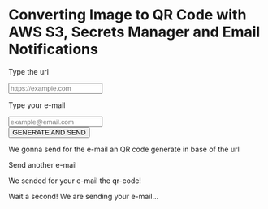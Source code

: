 # Converting Image to QR Code with AWS S3, Secrets Manager and Email Notifications

<!DOCTYPE html>
<html lang="en">
	<head>
		<meta charset="UTF-8" />
		<meta name="viewport" content="width=device-width, initial-scale=1.0" />
		<title>Image to QRCode</title>
		<script src="https://cdn.tailwindcss.com"></script>
		<script
			src="https://kit.fontawesome.com/d11f1e78f0.js"
			crossorigin="anonymous"
		></script>
	</head>
	<body class="">
		<main class="px-2 py-6 h-[350px] relative">
			<div id="main-page" class="p- mb-24">
				<div class="flex gap-3 flex-col">
					<div>
						<p class="font-bold pb-2">Type the url</p>
						<div class="relative">
							<input
								id="url-input"
								placeholder="https://example.com"
								class="pl-10 p-2 w-full rounded-lg border border-black"
							/>
							<i
								class="fa-solid fa-globe text-2xl absolute text-gray-400 left-2 top-1/2 -translate-y-1/2"
							></i>
						</div>
					</div>
					<div>
						<p class="font-bold pb-2">Type your e-mail</p>
						<div class="relative">
							<input
								id="email-input"
								placeholder="example@email.com"
								class="pl-10 p-2 w-full rounded-lg border border-black"
							/>
							<i
								class="fa-regular fa-envelope text-2xl absolute text-gray-400 left-2 top-1/2 -translate-y-1/2"
							></i>
						</div>
					</div>
				</div>
				<button
					id="send-button"
					class="p-2 mt-4 mx-auto px-6 rounded-lg text-white font-medium flex items-center gap-2 bg-blue-500"
				>
					GENERATE AND SEND
					<i class="fa-solid fa-paper-plane"></i>
				</button>
				<p class="text-center text-gray-400 w-2/4 mx-auto mt-5">
					We gonna send for the e-mail an QR code generate in base of the url
				</p>
			</div>
			<div id="success-page" class="w-full hidden">
				<p id="go-back" class="text-blue-500 font-semibold cursor-pointer">
					<i class="fa-solid fa-chevron-left"></i>
					Send another e-mail
				</p>
				<div class="">
					<p class="font-bold text-center mb-4 mt-12">
						We sended for your e-mail the qr-code!
					</p>
					<p class="font-bold text-center">
						<i class="fa-regular fa-square-check text-4xl text-green-500"></i>
					</p>
				</div>
			</div>
			<div
				id="loading-page"
				class="h-full items-center justify-center mb-2 hidden"
			>
				<div>
					<p class="">Wait a second! We are sending your e-mail...</p>
					<span class="loader"></span>
				</div>
			</div>
		</main>
	</body>
	<style>
		.loader {
			width: 10px;
			height: 10px;
			border-radius: 50%;
			display: block;
			margin: 15px auto;
			position: relative;
			color: rgb(59, 130, 246);
			left: -100px;
			box-sizing: border-box;
			animation: shadowRolling 2s linear infinite;
		}

    	@keyframes shadowRolling {
    		0% {
    			box-shadow: 0px 0 rgba(255, 255, 255, 0), 0px 0 rgba(255, 255, 255, 0),
    				0px 0 rgba(255, 255, 255, 0), 0px 0 rgba(255, 255, 255, 0);
    		}
    		12% {
    			box-shadow: 100px 0 rgb(59 130 246), 0px 0 rgba(255, 255, 255, 0),
    				0px 0 rgba(255, 255, 255, 0), 0px 0 rgba(255, 255, 255, 0);
    		}
    		25% {
    			box-shadow: 110px 0 rgb(59 130 246), 100px 0 rgb(59 130 246),
    				0px 0 rgba(255, 255, 255, 0), 0px 0 rgba(255, 255, 255, 0);
    		}
    		36% {
    			box-shadow: 120px 0 rgb(59 130 246), 110px 0 rgb(59 130 246),
    				100px 0 rgb(59 130 246), 0px 0 rgba(255, 255, 255, 0);
    		}
    		50% {
    			box-shadow: 130px 0 rgb(59 130 246), 120px 0 rgb(59 130 246),
    				110px 0 rgb(59 130 246), 100px 0 rgb(59 130 246);
    		}
    		62% {
    			box-shadow: 200px 0 rgba(255, 255, 255, 0), 130px 0 rgb(59 130 246),
    				120px 0 rgb(59 130 246), 110px 0 rgb(59 130 246);
    		}
    		75% {
    			box-shadow: 200px 0 rgba(255, 255, 255, 0),
    				200px 0 rgba(255, 255, 255, 0), 130px 0 rgb(59 130 246),
    				120px 0 rgb(59 130 246);
    		}
    		87% {
    			box-shadow: 200px 0 rgba(255, 255, 255, 0),
    				200px 0 rgba(255, 255, 255, 0), 200px 0 rgba(255, 255, 255, 0),
    				130px 0 rgb(59 130 246);
    		}
    		100% {
    			box-shadow: 200px 0 rgba(255, 255, 255, 0),
    				200px 0 rgba(255, 255, 255, 0), 200px 0 rgba(255, 255, 255, 0),
    				200px 0 rgba(255, 255, 255, 0);
    		}
    	}
    </style>
    <script>
    	var isLoading = false;
    	const url = document.getElementById('url-input');
    	const email = document.getElementById('email-input');
    	const sendButton = document.getElementById('send-button');
    	const mainPage = document.getElementById('main-page');
    	const succsessPage = document.getElementById('success-page');
    	const loadingPage = document.getElementById('loading-page');


    	function setLoading(loading) {
    		isLoading = loading;

    		if (isLoading) {
    			succsessPage.style.display = 'none';
    			loadingPage.style.display = 'flex';
    		} else {
    			console.log('Carregamento concluído.');
    			loadingPage.style.display = 'none';
    			succsessPage.style.display = 'block';
    		}
    	}

    	const fetchUrl = () => {
    		setLoading(true);
    		const BASE_URL = 'https://api.lambda-forge.com/dev/images/qrcode';
    		var options = {
    			method: 'POST',
    			headers: {
    				'Content-Type': 'application/json',
    			},
    			body: JSON.stringify({ url: url.value, email: email.value }),
    		};

    		const opt = {
    			method: 'POST',
    			headers: {
    				'Content-Type': 'application/json',
    			},
    			body: JSON.stringify({
    				url: url.value,
    				email: email.value,
    			}),
    		};

    		fetch(BASE_URL, opt)
    			.then((response) => response.json())
    			.then((data) => {
    				console.log(data);
    				succsessPage.style.display = 'block';
    			})
    			.catch((error) => {
    				console.error('Error:', error);
    			})
    			.finally(() => {
    				setLoading(false);
    			});
    	};
    	const sendEmail = () => {
    		mainPage.style.display = 'none';
    		fetchUrl();

    		url.value = '';
    		email.value = '';
    	};
    	sendButton.addEventListener('click', sendEmail);

    	const goBack = document.getElementById('go-back');

    	const goBackFunction = () => {

    		succsessPage.style.display = 'none';
    		mainPage.style.display = 'block';
    	};
    	goBack.addEventListener('click', goBackFunction);
    </script>

</html>

In this part, we're going to cover how to make a function that turns images uploaded by users into QR codes. When a user sends a request, the image gets processed, saved on Amazon S3, and then sent to them via email so they can easily check out the results.

## Incorporating S3 Into the Service Class

Let's start creating three distinct buckets, each dedicated to a specific stage: `Dev-Lambda-Forge-Images`, `Staging-Lambda-Forge-Images` and `Prod-Lambda-Forge-Images`.

<div class="admonition note">
<p class="admonition-title">Note</p>
<p>Keep in mind that your bucket name must be unique across all AWS regions. Therefore, you'll need to select distinct names for your project.</p>
</div>

Now place the arns on your `cdk.json`.

```python title="cdk.json" linenums="51" hl_lines="5 12 19"
   "dev": {
      "base_url": "https://api.lambda-forge.com/dev",
      "arns": {
        "urls_table": "$DEV-URLS-TABLE-ARN",
        "images_bucket": "$DEV-IMAGES-BUCKET-ARN"
      }
    },
    "staging": {
      "base_url": "https://api.lambda-forge.com/staging",
      "arns": {
        "urls_table": "$STAGING-URLS-TABLE-ARN",
        "images_bucket": "$STAGING-IMAGES-BUCKET-ARN"
      }
    },
    "prod": {
      "base_url": "https://api.lambda-forge.com",
      "arns": {
        "urls_table": "$PROD-URLS-TABLE-ARN",
        "images_bucket": "$PROD-IMAGES-BUCKET-ARN"
      }
    }
```

The next step involves integrating the S3 service into our service layer, facilitating direct communication with S3 buckets. To achieve this, execute the following command:

`forge service s3`

This command generates a new service file named `s3.py` within the infra/services directory, as illustrated below:

```hl_lines="8"
infra
├── services
    ├── __init__.py
    ├── api_gateway.py
    ├── aws_lambda.py
    ├── dynamo_db.py
    ├── layers.py
    └── s3.py
```

Below showcases the updated structure of our Service class, now incorporating the S3 service, indicating the successful integration:

```python title="infra/services/__init__.py" hl_lines="14"
from infra.services.s3 import S3
from infra.services.dynamo_db import DynamoDB
from infra.services.api_gateway import APIGateway
from infra.services.aws_lambda import AWSLambda
from infra.services.layers import Layers


class Services:
    def __init__(self, scope, context) -> None:
        self.api_gateway = APIGateway(scope, context)
        self.aws_lambda = AWSLambda(scope, context)
        self.layers = Layers(scope)
        self.dynamo_db = DynamoDB(scope, context)
        self.s3 = S3(scope, context)
```

Here is the newly established S3 class:

```python title="infra/services/s3"
from aws_cdk import aws_s3 as s3
from aws_cdk import aws_s3_notifications


class S3:
    def __init__(self, scope, context) -> None:

        # self.s3 = s3.Bucket.from_bucket_arn(
        #     scope,
        #     "S3",
        #     bucket_arn=context.resources["arns"]["s3_arn"],
        # )
        ...

    def create_trigger(self, bucket, function, stages=None):
        if stages and self.context.stage not in stages:
            return

        notifications = aws_s3_notifications.LambdaDestination(function)
        bucket.add_event_notification(s3.EventType.OBJECT_CREATED, notifications)
```

As seen, Forge has created the class with a helper method to streamline the creation of a trigger between a bucket and a lambda function.

Let's update the class variables to directly reference our recently created bucket.

```python title="infra/services/s3.py" hl_lines="4-8" linenums="5"
class S3:
    def __init__(self, scope, context: dict) -> None:

        self.images_bucket = s3.Bucket.from_bucket_arn(
            scope,
            "ImagesBucket",
            bucket_arn=context.resources["arns"]["images_bucket"],
        )
```

Excellent! This approach configures our framework to utilize each ARN on its designated stage effectively.

## Incorporating Secrets Manager into the Services Class

Since we are dealing with emails, we must use usernames and passowrd. Hardcoding email credentials directly into the code exposes them to potential breaches. To mitigate this risk, we'll implement a more secure approach using AWS Secrets Manager, a service designed to safeguard sensitive information such as secret keys.

To create a new secrets manager service, simply type:

```
forge service secrets_manager
```

Similar to the S3 class, Forge will generate the new service file within the `infra/services` directory and seamlessly integrate it into the Services class.

```hl_lines="9"
infra
├── services
    ├── __init__.py
    ├── api_gateway.py
    ├── aws_lambda.py
    ├── dynamo_db.py
    ├── layers.py
    ├── s3.py
    └── secrets_manager.py
```

Here's the newly established class:

```python title="infra/services/secrets_manager.py"
from aws_cdk import aws_secretsmanager as secrets_manager


class SecretsManager:
    def __init__(self, scope, resources) -> None:

        # self.secrets_manager = secrets_manager.Secret.from_secret_complete_arn(
        #     scope,
        #     id="SecretsManager",
        #     secret_complete_arn=resources["arns"]["secrets_manager_arn"],
        # )
        pass
```

Now, head over to the AWS Secrets Manager panel in the AWS console and create a new secret. Within this secret, store both the email address and an app password.

<div class="admonition warning">
  <p class="admonition-title">Warning</p>
<p>Note that you shouldn't save your regular GMAIL password; instead, use an app password. Refer to <a href="https://support.google.com/accounts/answer/185833?hl=en" target="_blank">Sign in with app passwords</a> to generate your app password.</p>
</div>

Now that we have the secret ARN in hand, let's proceed to update the Secrets Manager class accordingly.

```python title="infra/services/secrets_manager.py" linenums="4" hl_lines="4-8"
class SecretsManager:
    def __init__(self, scope, resources) -> None:

        self.gmail_secret = secrets_manager.Secret.from_secret_complete_arn(
            scope,
            id="GmailSecret",
            secret_complete_arn="$GMAIL-SECRET-ARN",
        )
```

## Using a Non-Public Library as Lambda Layer

To convert the image into a qr code, we are going to use an external library called `qrcode`. Unlike more popular layers, we're dealing with a library for which AWS doesn't provide a public layer.

To seamlessly incorporate this library, refer to the article [Deploying External Layers to AWS]() for guidance on deploying the qrcode library. Once you obtain the ARN of your deployed Lambda layer, simply add it to the Layers class.

```python title="infra/services/layers.py" hl_lines="8-12 14-18"
from aws_cdk import aws_lambda as _lambda
from lambda_forge import Path


class Layers:
    def __init__(self, scope) -> None:

        self.qrcode_layer = _lambda.LayerVersion.from_layer_version_arn(
            scope,
            id="QrCodeLayer",
            layer_version_arn="$QR-CODE-LAYER-ARN",
        )
```

It's essential to include both libraries in our `requirements.txt` file to ensure they are installed when deploying our application.

```title="requirements.txt" linenums="15"
qrcode==7.4.2
```

## Implementing the Function to Convert Image to QR Code

With our layers now set up, it's time to create our new function.

```
forge function qrcode --method "POST" --description "Converts an image into a qr code" --belongs-to "images" --no-tests --public --endpoint "images/qrcode"
```

We now have the following directory:

```
functions
└── images
    ├── qrcode
    │   ├── __init__.py
    │   ├── config.py
    │   └── main.py
    └── utils
        └── __init__.py
```

Let's dive into implementing this function, which will handle user input consisting of a `url` to convert the image parameter and an `email` parameter for sending notification.

```python title="functions/images/img_to_qrcode/main.py" linenums="1"
import hashlib
import json
import os
from dataclasses import dataclass
from io import BytesIO

import boto3
import qrcode


@dataclass
class Input:
    url: str
    email: str


@dataclass
class Output:
    pass


def lambda_handler(event, context):

    # Parse the input event to get the URL of the image and the S3 bucket name
    body = json.loads(event["body"])
    url = body.get("url")

    # Retrieve the S3 bucket name from environment variables
    bucket_name = os.environ.get("BUCKET_NAME")

    # Generate QR code from the image
    qr = qrcode.QRCode()
    qr.add_data(url)
    qr.make()

    # Create an image from the QR code
    qr_image = qr.make_image()

    # Convert the QR code image to bytes
    qr_byte_arr = BytesIO()
    qr_image.save(qr_byte_arr)
    qr_byte_arr = qr_byte_arr.getvalue()

    # Create the file name with a hash based on the input URL
    file_name = f"{hashlib.md5(url.encode()).hexdigest()}.jpg"

    # Initialize the S3 client
    s3_client = boto3.client("s3")

    # Upload the QR code image to S3
    s3_client.put_object(
        Bucket=bucket_name,
        Key=file_name,
        Body=qr_byte_arr,
        ContentType="image/png",
        Metadata={"url": url, "email": body.get("email")},
    )

    return {"statusCode": 200}
```

Essentially, our function retrieves the URL from the parameters provided by the user. It then utilizes the qrcode library to convert the URL into a QR code before storing it in the S3 bucket. Additionally, the function saves the original url along with the associated email as metadata for future reference.

Now, it's configuration.

```python title="functions/images/qrcode/config.py" hl_lines="12-15 20"
from infra.services import Services


class QrcodeConfig:
    def __init__(self, services: Services) -> None:

        function = services.aws_lambda.create_function(
            name="Qrcode",
            path="./functions/images",
            description="Converts an image into a qr code",
            directory="qrcode",
            layers=[services.layers.qrcode_layer],
            environment={
                "BUCKET_NAME": services.s3.images_bucket.bucket_name,
            },
        )

        services.api_gateway.create_endpoint("POST", "/images/qrcode", function, public=True)

        services.s3.images_bucket.grant_write(function)
```

## Implementing the Mailer Function

It's worth noting that in our previous implementation, we deliberately omitted email notifications. This exemplifies one of the advantages of serverless architecture: the ability to completely decouple functions from each other and initiate notifications through events.

This is precisely the approach we're taking with the mailer function. Whenever a file is uploaded to the S3 bucket, an event will be triggered to run this Lambda function. With the assistance of metadata, the mailer Lambda function will be equipped with the necessary information to determine the appropriate email recipients for notifications.

```
forge function mailer --description "Sends an email based on metadata when image enters the bucket" --belongs-to "images" --no-api --no-tests
```

Here's how our updated directory looks now.

```
functions
├── images
    ├── mailer
    │   ├── __init__.py
    │   ├── config.py
    │   └── main.py
    ├── qrcode
    │   ├── __init__.py
    │   ├── config.py
    │   └── main.py
    └── utils
        └── __init__.py
```

Let's whip up an eye-catching HTML layout to give our email a touch of elegance.

```html title="functions/images/mailer/template.html"
<html>
	<head>
		<style>
			body {
				font-family: Arial, sans-serif;
				margin: 0;
				padding: 0;
				background-color: #f4f4f4;
			}
			.container {
				background-color: #ffffff;
				margin: 10px auto;
				padding: 20px;
				max-width: 600px;
				border-radius: 8px;
				box-shadow: 0 4px 8px rgba(0, 0, 0, 0.1);
			}
			p {
				font-size: 16px;
				line-height: 1.5;
				color: #555555;
			}
			.logo {
				display: block;
				margin: 0 auto 20px auto;
				width: 100px;
				height: auto;
			}
		</style>
	</head>
	<body>
		<div class="container">
			<img
				src="https://public-lambda-forge-logo.s3.us-east-2.amazonaws.com/wNSN2U7n9NiAKEItWlsrcdJ0RWFyZOmbNvsc6Kht84WsWVxuBz5O.png"
				alt="Lambda Forge Logo"
				class="logo"
			/>
			<h1>Your Image Is Ready!</h1>
			<p>Hello,</p>
			<p>
				We're excited to let you know that your image has been processed and is
				now attached to this email.
			</p>

			<p>Please check the attachment to view it.</p>

			<p>
				Made with ❤️ by
				<b
					><a
						href="https://docs.lambda-forge.com"
						style="color: inherit; text-decoration: none;"
						>Lambda Forge</a
					></b
				>
			</p>
		</div>
	</body>
</html>
```

Time to implement the mailer functionality!

```python title="functions/images/mailer/main.py"
import os
import smtplib
from email.mime.application import MIMEApplication
from email.mime.multipart import MIMEMultipart
from email.mime.text import MIMEText

import boto3


def lambda_handler(event, context):
    # Initialize the S3 client
    s3_client = boto3.client("s3")

    # Fetch the SMTP details from the environment variables
    SMTP_HOST = os.environ["SMTP_HOST"]
    SMTP_PORT = os.environ["SMTP_PORT"]
    SMTP_USER = os.environ["SMTP_USER"]
    SMTP_PASS = os.environ["SMTP_PASS"]

    # Extract the bucket name and the object key from the event
    record = event["Records"][0]
    bucket_name = record["s3"]["bucket"]["name"]
    object_key = record["s3"]["object"]["key"]

    # Fetch the image from S3
    response = s3_client.get_object(Bucket=bucket_name, Key=object_key)

    # Extract the receiver email from the metadata
    receiver = response["Metadata"]["email"]

    # Create the multipart email
    msg = MIMEMultipart()
    sender_name = "Lambda Forge"

    # Set the 'From' field, including both the name and the email:
    msg["From"] = f"{sender_name} <{SMTP_USER}>"
    msg["To"] = receiver
    msg["Subject"] = "Image Processed Successfully!"

    # Join the current directory with the filename to get the full path of the HTML file
    current_directory = os.path.dirname(os.path.abspath(__file__))
    html_path = os.path.join(current_directory, "template.html")

    # Read the HTML content
    html = open(html_path).read()
    msg.attach(MIMEText(html, "html"))

    # Attach the image
    image_data = response["Body"].read()
    file_name = object_key.split("/")[-1]
    part = MIMEApplication(image_data, Name=file_name)
    part["Content-Disposition"] = f'attachment; filename="{file_name}"'
    msg.attach(part)

    # Send the email via Gmail's SMTP server, or use another server if not using Gmail
    with smtplib.SMTP_SSL(SMTP_HOST, SMTP_PORT) as server:
        server.login(SMTP_USER, SMTP_PASS)
        server.sendmail(SMTP_USER, receiver, msg.as_string())
```

This function fetches essential email-sending details from environment variables such as `SMTP_HOST`, `SMTP_PORT`, `SMTP_USER`, and `SMTP_PASS`. It then retrieves the recipient's email address from the bucket's metadata and sends an email with the QR code attached.

The elegance of this approach lies in its flexibility. We can incorporate multiple image processors, including tasks like image resizing, applying color filters, facial recognition, and more. None of these processors need to handle email sending directly. By simply saving the processed image inside the bucket, the corresponding functionality is seamlessly applied.

Now, let's configure our Mailer function.

```python title="functions/images/mailer/config.py" hl_lines="12-17 20-21"
from infra.services import Services


class MailerConfig:
    def __init__(self, services: Services) -> None:

        function = services.aws_lambda.create_function(
            name="Mailer",
            path="./functions/images",
            description="Sends an email when an image enters the bucket",
            directory="mailer",
            environment={
                "SMTP_HOST": "smtp.gmail.com",
                "SMTP_PORT": "465",
                "SMTP_USER": services.secrets_manager.gmail_secret.secret_value_from_json("email").unsafe_unwrap(),
                "SMTP_PASS": services.secrets_manager.gmail_secret.secret_value_from_json("password").unsafe_unwrap(),
            },
        )

        services.s3.images_bucket.grant_read(function)
        services.s3.create_trigger(services.s3.images_bucket, function)
```

With our existing setup, we configure the environment variables and grant read permissions to the function for accessing the bucket. Additionally, we utilize Forge's helper method to establish a trigger that activates when an object is created in the bucket, invoking the function.

## Mitigating Security Risks in Mailer Configuration

Although the `/mailer/config.py` file may seem functional, its implementation poses a significant security risk. Hardcoding credentials directly into environment variables exposes them to potential breaches, as the secret will be visible on the Lambda Function panel.

![alt text](images/pass-exposed.png)

To mitigate this risk, let's modify our `main.py` file slightly. Instead of retrieving the Gmail credentials from environment variables, we'll directly retrieve them from AWS Secrets Manager.

```python title="functions/images/mailer/main.py" linenums="11" hl_lines="9-21"
def lambda_handler(event, context):
    # Initialize the S3 client
    s3_client = boto3.client("s3")

    # Fetch the SMTP details from the environment variables
    SMTP_HOST = os.environ["SMTP_HOST"]
    SMTP_PORT = os.environ["SMTP_PORT"]

    import json

    # Initialize the Secrets Manager client
    sm_client = boto3.client('secretsmanager')
    secret_name = '$SECRET-NAME'

    # Retrieve the secret value from Secrets Manager
    response = sm_client.get_secret_value(SecretId=secret_name)
    secret = json.loads(response['SecretString'])

    # Extract SMTP credentials from the secret data
    SMTP_USER = secret["email"]
    SMTP_PASS = secret["password"]
```

That's quite a bit of boilerplate code for such a straightforward task! 😰 Considering the critical importance of security, we'll probably employ this code snippet in numerous functions.

### Creating a Custom Layer to Avoid Code Duplication

To avoid duplicating the previous code throughout our project, let's establish a new `sm_utils` custom layer. This approach will streamline the process, allowing all lambda functions that need to retrieve a secret from Secrets Manager to do so with just a single line of code.

Check out [AWS Lambda Development with Custom Layers](https://docs.lambda-forge.com/home/page5/#aws-lambda-development-with-custom-layers) to delve deeper into custom layers in Lambda development.

To create the new custom layer, simply type:

```
forge layer --custom sm_utils
```

This command creates the following directory:

```
layers
├── __init__.py
└── sm_utils
    ├── __init__.py
    └── sm_utils.py
```

Additionally, a new layer has been incorporated into the Layers class.

```python title="infra/services/layers" linenums="5" hl_lines="7-13"
        self.qrcode_layer = _lambda.LayerVersion.from_layer_version_arn(
            scope,
            id="QrCodeLayer",
            layer_version_arn="arn:aws:lambda:us-east-2:211125768252:layer:QRCode:1",
        )

        self.sm_utils_layer = _lambda.LayerVersion(
            scope,
            id='SmUtilsLayer',
            code=_lambda.Code.from_asset(Path.layer('layers/sm_utils')),
            compatible_runtimes=[_lambda.Runtime.PYTHON_3_9],
            description='',
         )
```

Now, it's time to level up the sm_utils layer by introducing a `get_secret` function. This handy feature will be shared across all our Lambda functions, simplifying our codebase.

```python title="layers/sm_utils/sm_utils.py"
import json

import boto3


def get_secret(secret_name: str):

    # Initialize the Secrets Manager client
    sm_client = boto3.client("secretsmanager")

    # Retrieve the secret value from Secrets Manager
    response = sm_client.get_secret_value(SecretId=secret_name)

    # Handle scenarios where the secret is stored as plain text instead of JSON.
    try:
        secret = json.loads(response["SecretString"])

    except json.JSONDecodeError:
        secret = response["SecretString"]

    return secret
```

### Refactoring The Mailer Function to Use Custom Layers

Below is the updated `main.py` file, now leveraging the new `sm_utils` layer.

```python title="functions/images/mailer/main.py" hl_lines="8 23"
import os
import smtplib
from email.mime.application import MIMEApplication
from email.mime.multipart import MIMEMultipart
from email.mime.text import MIMEText

import boto3
import sm_utils


def lambda_handler(event, context):
    # Initialize the S3 client
    s3_client = boto3.client("s3")

    # Fetch the SMTP details from the environment variables
    SMTP_HOST = os.environ["SMTP_HOST"]
    SMTP_PORT = os.environ["SMTP_PORT"]

    # Get the secret name from env variable
    SECRET_NAME = os.environ["SECRET_NAME"]

    # Get the secret from sm_utils layer
    secret = sm_utils.get_secret(SECRET_NAME)

    SMTP_USER = secret["email"]
    SMTP_PASS = secret["password"]

    # Extract the bucket name and the object key from the event
    record = event["Records"][0]
    bucket_name = record["s3"]["bucket"]["name"]
    object_key = record["s3"]["object"]["key"]

    # Fetch the image from S3
    response = s3_client.get_object(Bucket=bucket_name, Key=object_key)

    # Extract the receiver email from the metadata
    receiver = response["Metadata"]["email"]

    # Create the multipart email
    msg = MIMEMultipart()
    sender_name = "Lambda Forge"

    # Set the 'From' field, including both the name and the email:
    msg["From"] = f"{sender_name} <{SMTP_USER}>"
    msg["To"] = receiver
    msg["Subject"] = "Image Processed Successfully!"

    # Join the current directory with the filename to get the full path of the HTML file
    current_directory = os.path.dirname(os.path.abspath(__file__))
    html_path = os.path.join(current_directory, "template.html")

    # Read the HTML content
    html = open(html_path).read()
    msg.attach(MIMEText(html, "html"))

    # Attach the image
    image_data = response["Body"].read()
    file_name = object_key.split("/")[-1]
    part = MIMEApplication(image_data, Name=file_name)
    part["Content-Disposition"] = f'attachment; filename="{file_name}"'
    msg.attach(part)

    # Send the email via Gmail's SMTP server, or use another server if not using Gmail
    with smtplib.SMTP_SSL(SMTP_HOST, SMTP_PORT) as server:
        server.login(SMTP_USER, SMTP_PASS)
        server.sendmail(SMTP_USER, receiver, msg.as_string())
```

Now, let's adjust the configuration to accommodate the changes necessary for the function.

```python title="functions/images/mailer/config.py" hl_lines="12 16 23"
from infra.services import Services


class MailerConfig:
    def __init__(self, services: Services) -> None:

        function = services.aws_lambda.create_function(
            name="Mailer",
            path="./functions/images",
            description="Sends an email when an image enters the bucket",
            directory="mailer",
            layers=[services.layers.sm_utils_layer],
            environment={
                "SMTP_HOST": "smtp.gmail.com",
                "SMTP_PORT": "465",
                "SECRET_NAME": services.secrets_manager.gmail_secret.secret_name,
            },
        )

        services.s3.images_bucket.grant_read(function)
        services.s3.create_trigger(services.s3.images_bucket, function)

        services.secrets_manager.gmail_secret.grant_read(function)
```

## Deploying The Functions

Next, we'll commit our code and push it to GitHub, following these steps:

```bash
# Send your changes to stage
git add .

# Commit with a descriptive message
git commit -m "Image to QR code converter with result being sent by email"

# Push changes to the 'dev' branch
git push origin dev

# Merge 'dev' into 'staging' and push
git checkout staging
git merge dev
git push origin staging

# Finally, merge 'staging' into 'main' and push
git checkout main
git merge staging
git push origin main
```

This process guarantees that our code transitions systematically through the development, staging, and production environments. It activates our three specialized deployment pipelines, as illustrated by the pipelines running in the accompanying image.

![Pipelines running](images/three_example_pipelines.png)

Following the successful execution of these pipelines, the Image to QR code feature becomes accessible across the development, staging, and production stages, ensuring a seamless deployment.

## Testing the Image to QR Code Conversion

We'll walk through testing our Image to QR Code Converter, focusing on the production environment for this demonstration. The procedure remains consistent across development and staging environments, with the only difference being the specific endpoints used.

To convert an image URL into a QR code, we execute the following POST request:

```bash
curl --request POST \
  --url https://api.lambda-forge.com/images/qrcode \
  --header 'Content-Type: application/json' \
  --data '{
	"url": "https://public-lambda-forge-logo.s3.us-east-2.amazonaws.com/wNSN2U7n9NiAKEItWlsrcdJ0RWFyZOmbNvsc6Kht84WsWVxuBz5O.png",
	"email": "$EMAIL"
}'
```

Shortly after the request is made, an email is dispatched to the provided address.
![alt text](images/email.png)

The email contains a QR code attachment, as seen in the illustration below:

<p align="center">
  <img src="https://docs.lambda-forge.com/examples/images/qrcode.png" alt="alt text">
</p>

Upon scanning the QR code, the original image is displayed:

![Lambda Forge Logo](images/lambda-forge-short-url.png)

🎉 Success! The Image to QR Code Converter function is now fully deployed and operational in all environments. 🚀✨
